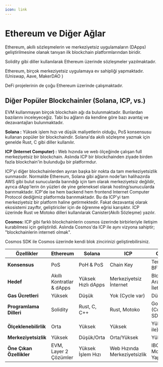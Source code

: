 ```yaml
---
icon: link
---
```


# Ethereum ve Diğer Ağlar

Ethereum, akıllı sözleşmelerin ve merkeziyetsiz uygulamaların (DApps) geliştirilmesine olanak tanıyan ilk blockchain platformlarından biridir.

Solidity gibi diller kullanılarak Ethereum üzerinde sözleşmeler yazılmaktadır.

Ethereum, birçok merkeziyetsiz uygulamaya ev sahipliği yapmaktadır. (Uniswap, Aave, MakerDAO )

DeFi projelerinin de çoğu Ethereum üzerinde çalışmaktadır.

## Diğer Popüler Blockchainler (Solana, ICP, vs.)

EVM kullanmayan birçok blockchain ağı da bulunmaktadır. Bunlardan bazılarını inceleyeceğiz. Tabi bu ağların da kendine göre bazı avantaj ve dezavantajları bulunmaktadır.

**Solana :** Yüksek işlem hızı ve düşük maliyetlerin olduğu, PoS konsensusu kullanan popüler bir blockchaindir. Solana'da akıllı sözleşme yazmak için genelde Rust, C gibi diller kullanılır.&#x20;

**ICP (Internet Computer) :** Web hızında ve web ölçeğinde çalışan full merkeziyetsiz bir blockchain. Aslında ICP bir blockchainden ziyade birden fazla blockchain'in bulunduğu bir platformdur.

ICP'yi diğer blockchainlerden ayıran başka bir nokta da tam merkeziyetsizlik sunmasıdır. Normalde Ethereum, Solana gibi ağların node'ları halihazırda AWS gibi bulut sunucularda barındığı için tam olarak merkeziyetsiz değildir, ayrıca dApp'lerin ön yüzleri de yine geleneksel olarak hosting/sunucularda barınmaktadır. ICP'de ise hem backend hem frontend Internet Computer Protocol dediğimiz platformda barınmaktadır. Bu da ICP'yi tam merkeziyetsiz bir platform haline getirmektedir. Fakat dezavantaj olarak ekosistemi zayıftır, geliştiriciler için de öğrenme eğrisi karışıktır. ICP üzerinde Rust ve Motoko dilleri kullanılarak Canister(Akıllı Sözleşme) yazılır.

**Cosmos:** ICP gibi farklı blockchainlerin cosmos üzerinde birbirleriyle iletişim kurabilmesi için geliştirildi. Aslında Cosmos'da ICP ile aynı vizyona sahiptir; "blockchainlerin interneti olmak".

Cosmos SDK ile Cosmos üzerinde kendi blok zincirinizi geliştirebilirsiniz.

| Özellikler               | Ethereum                  | Solana             | ICP                          | Cosmos                       |
| ------------------------ | ------------------------- | ------------------ | ---------------------------- | ---------------------------- |
| **Konsensus**            | PoS                       | PoH & PoS          | Chain Key                    | Tendermint BFT               |
| **Hedef**                | Akıllı Kontratlar & dApps | Yüksek Hızlı dApps | Merkeziyetsiz İnternet       | Blokzincirler Arası İletişim |
| **Gas Ücretleri**        | Yüksek                    | Düşük              | Yok (Cycle var)              | Düşük                        |
| **Programlama Dilleri**  | Solidity                  | Rust, C, C++       | Rust, Motoko                 | Go (Cosmos SDK)              |
| **Ölçeklenebilirlik**    | Orta                      | Yüksek             | Yüksek                       | Yüksek (IBC ile)             |
| **Merkeziyetsizlik**     | Yüksek                    | Düşük/Orta         | Orta/Yüksek                  | Yüksek                       |
| **Öne Çıkan Özellikler** | EVM, Layer 2 Çözümler     | Yüksek İşlem Hızı  | Web Hızında Merkeziyetsizlik | IBC, Modüler Yapı            |

